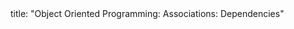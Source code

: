 <frontmatter>
title: "Object Oriented Programming: Associations: Dependencies"
</frontmatter>

<include src="unit-inPage-asFlat.md" boilerplate />